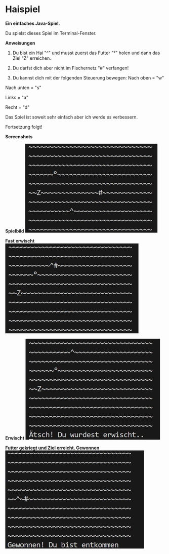 # Haispiel

**Ein einfaches Java-Spiel.**

Du spielst dieses Spiel im Terminal-Fenster.

**Anweisungen**
1. Du bist ein Hai "^" und musst zuerst das Futter "°" holen und dann das Ziel "Z" erreichen.

2. Du darfst dich aber nicht im Fischernetz "#" verfangen!

3. Du kannst dich mit der folgenden Steuerung bewegen:
  Nach oben = "w"

  Nach unten = "s"
  
  Links = "a"
  
  Recht = "d"

  Das Spiel ist soweit sehr einfach aber ich werde es verbessern. 

  Fortsetzung folgt!

  **Screenshots**

**Spielbild**
![spielbild](./bilder/eins.jpg)

**Fast erwischt**
![fast_erwischt](./bilder/zwei.jpg)

**Erwischt**
![erwischt](./bilder/drei.jpg)

**Futter gekriegt und Ziel erreicht. Gewonnen**
![gewonnen](./bilder/vier.jpg)

